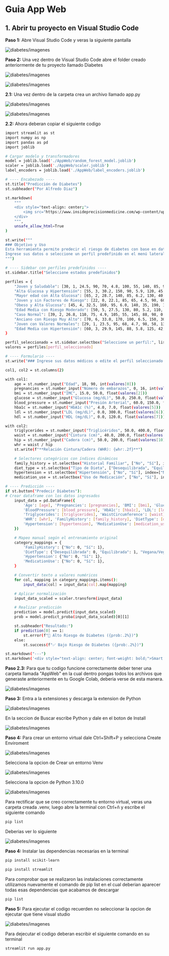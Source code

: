 # Guia App Web

## 1. Abrir tu proyecto en Visual Studio Code
**Paso 1:** Abre Visual Studio Code y veras la siguiente pantalla

![diabetes/imagenes](https://github.com/adiacla/diabetes/blob/main/imagenes/PantallaInicioVsC.PNG?raw=true)

**Paso 2:** Una vez dentro de Visual Studio Code abre el folder creado anteriormente de tu proyecto llamado Diabetes

![diabetes/imagenes](https://github.com/adiacla/diabetes/blob/main/imagenes/AbrirFolderVsc.PNG?raw=true)

![diabetes/imagenes](https://github.com/adiacla/diabetes/blob/main/imagenes/SeleccionarCarpeta.PNG?raw=true)

**2.1:** Una vez dentro de la carpeta crea un archivo llamado app.py

![diabetes/imagenes](https://github.com/adiacla/diabetes/blob/main/imagenes/NewFile.png?raw=true)

![diabetes/imagenes](https://github.com/adiacla/diabetes/blob/main/imagenes/PythonFile.png?raw=true)

**2.2:** Ahora deberan copiar el siguiente codigo

```bash
import streamlit as st
import numpy as np
import pandas as pd
import joblib

# Cargar modelo y transformadores
model = joblib.load('./AppWeb/random_forest_model.joblib')
scaler = joblib.load('./AppWeb/scaler.joblib')
label_encoders = joblib.load('./AppWeb/label_encoders.joblib')

# ---- Encabezado ----
st.title("Predicción de Diabetes")
st.subheader("Por Alfredo Diaz")

st.markdown(
    """
    <div style="text-align: center;">
        <img src="https://www.insideprecisionmedicine.com/wp-content/uploads/2019/01/360.jpeg" width="300">
    </div>
    """,
    unsafe_allow_html=True
)

st.write("""
### Objetivo y Uso
Esta herramienta permite predecir el riesgo de diabetes con base en datos médicos.
Ingrese sus datos o seleccione un perfil predefinido en el menú lateral.
""")

# ---- Sidebar con perfiles predefinidos ----
st.sidebar.title("Seleccione estados predefinidos")

perfiles = {
    "Joven y Saludable": [30, 1, 24.5, 90, 70, 4.8, 100, 55, 140, 85, 95, 0.85, "No", "Desequilibrada", "No", "No"],
    "Alta Glucosa y Hipertensión": [55, 3, 30.2, 150, 90, 5.9, 120, 45, 180, 95, 105, 0.90, "Si", "Desequilibrada", "Si", "No"],
    "Mayor edad con Alta Glucosa": [65, 2, 28.7, 140, 85, 6.2, 130, 40, 170, 100, 110, 0.92, "Si", "Desequilibrada", "Si", "No"],
    "Joven y sin Factores de Riesgo": [22, 0, 22.1, 85, 65, 4.5, 90, 60, 130, 80, 90, 0.89, "No", "Desequilibrada", "No", "No"],
    "Obeso y Alta Glucosa": [45, 4, 32.5, 160, 95, 6.0, 140, 35, 190, 110, 115, 0.95, "Si", "Equilibrada", "Si", "No"],
    "Edad Media con Riesgo Moderado": [50, 5, 27.5, 130, 80, 5.2, 110, 50, 150, 90, 100, 0.90, "Si", "Desequilibrada", "Si", "No"],
    "Caso Normal": [39, 2, 26.8, 110, 75, 4.9, 105, 55, 145, 88, 98, 0.88, "No", "Desequilibrada", "No", "No"],
    "Anciano con Riesgo Muy Alto": [70, 6, 33.0, 170, 100, 6.5, 150, 30, 200, 120, 125, 1.00, "Si", "Equilibrada", "Si", "No"],
    "Joven con Valores Normales": [29, 1, 23.5, 95, 68, 4.7, 98, 58, 135, 82, 92, 0.86, "No", "Desequilibrada", "No", "No"],
    "Edad Media con Hipertensión": [60, 3, 29.9, 145, 88, 5.8, 125, 42, 175, 98, 108, 0.93, "Si", "Equilibrada", "Si", "No"]
}

perfil_seleccionado = st.sidebar.selectbox("Seleccione un perfil:", list(perfiles.keys()))
valores = perfiles[perfil_seleccionado]

# ---- Formulario ----
st.write("### Ingrese sus datos médicos o edite el perfil seleccionado:")

col1, col2 = st.columns(2)

with col1:
    age = st.number_input("Edad", 18, 90, int(valores[0]))
    pregnancies = st.number_input("Número de embarazos", 0, 16, int(valores[1]))
    bmi = st.number_input("IMC", 15.0, 50.0, float(valores[2]))
    glucose = st.number_input("Glucosa (mg/dL)", 50.0, 250.0, float(valores[3]))
    blood_pressure = st.number_input("Presión Arterial", 60.0, 150.0, float(valores[4]))
    hba1c = st.number_input("HbA1c (%)", 4.0, 7.0, float(valores[5]))
    ldl = st.number_input("LDL (mg/dL)", 0.0, 300.0, float(valores[6]))
    hdl = st.number_input("HDL (mg/dL)", 0.0, 120.0, float(valores[7]))

with col2:
    triglycerides = st.number_input("Triglicéridos", 50.0, 400.0, float(valores[8]))
    waist = st.number_input("Cintura (cm)", 40.0, 200.0, float(valores[9]))
    hip = st.number_input("Cadera (cm)", 50.0, 200.0, float(valores[10]))
    whr = waist / hip
    st.write(f"**Relación Cintura/Cadera (WHR): {whr:.2f}**")

    # Selectores categóricos con índices dinámicos
    family_history = st.selectbox("Historial Familiar", ["No", "Sí"], index=["No", "Si"].index(valores[12]))
    diet_type = st.selectbox("Tipo de Dieta", ["Desequilibrada", "Equilibrada", "Vegana/Vegetariana"], index=["Desequilibrada", "Equilibrada", "Vegana/Vegetariana"].index(valores[13]))
    hypertension = st.selectbox("Hipertensión", ["No", "Sí"], index=["No", "Si"].index(valores[14]))
    medication_use = st.selectbox("Uso de Medicación", ["No", "Sí"], index=["No", "Si"].index(valores[15]))

# ---- Predicción ----
if st.button("Predecir Diabetes"):
# Crear dataframe con los datos ingresados
    input_data = pd.DataFrame({
        'Age': [age], 'Pregnancies': [pregnancies], 'BMI': [bmi], 'Glucose': [glucose],
        'BloodPressure': [blood_pressure], 'HbA1c': [hba1c], 'LDL': [ldl], 'HDL': [hdl],
        'Triglycerides': [triglycerides], 'WaistCircumference': [waist], 'HipCircumference': [hip],
        'WHR': [whr], 'FamilyHistory': [family_history], 'DietType': [diet_type],
        'Hypertension': [hypertension], 'MedicationUse': [medication_use]
    })

    # Mapeo manual según el entrenamiento original
    category_mappings = {
        'FamilyHistory': {"No": 0, "Sí": 1},
        'DietType': {"Desequilibrada": 0, "Equilibrada": 1, "Vegana/Vegetariana": 2},
        'Hypertension': {"No": 0, "Sí": 1},
        'MedicationUse': {"No": 0, "Sí": 1},
    }

    # Convertir texto a valores numéricos
    for col, mapping in category_mappings.items():
        input_data[col] = input_data[col].map(mapping)

    # Aplicar normalización
    input_data_scaled = scaler.transform(input_data)

    # Realizar predicción
    prediction = model.predict(input_data_scaled)
    prob = model.predict_proba(input_data_scaled)[0][1]

    st.subheader("Resultado:")
    if prediction[0] == 1:
        st.error(f"🛑 Alto Riesgo de Diabetes ({prob:.2%})")
    else:
        st.success(f"✅ Bajo Riesgo de Diabetes ({prob:.2%})")

st.markdown("---")
st.markdown('<div style="text-align: center; font-weight: bold;">Smart Region Lab - 2025</div>', unsafe_allow_html=True)
```

**Paso 2.3:** Para que tu codigo funcione correctamente deber tener una carpeta llamada "AppWeb" en la cual dentro pongas todos los archivos que generaste anteriormente en tu Google Colab, deberia verse de esta manera.

![diabetes/imagenes](https://github.com/adiacla/diabetes/blob/main/imagenes/Carpeta.png?raw=true)


**Paso 3:** Entra a la extensiones y descarga la extension de Python

![diabetes/imagenes](https://github.com/adiacla/diabetes/blob/main/imagenes/ExtensionesVsc.PNG?raw=true)

En la seccion de Buscar escribe Python y dale en el boton de Install

![diabetes/imagenes](https://github.com/adiacla/diabetes/blob/main/imagenes/PyhtonExtension.PNG?raw=true)

**Paso 4:** Para crear un entorno virtual dale Ctrl+Shift+P y selecciona Create Enviroment

![diabetes/imagenes](https://github.com/adiacla/diabetes/blob/main/imagenes/Ctrl+Shift+P.png?raw=true)

Selecciona la opcion de Crear un entorno Venv

![diabetes/imagenes](https://github.com/adiacla/diabetes/blob/main/imagenes/VenvSeleccionar.PNG?raw=true)

Selecciona la opcion de Python 3.10.0

![diabetes/imagenes](https://github.com/adiacla/diabetes/blob/main/imagenes/Python10.PNG?raw=true)

Para rectificar que se creo correctamente tu entorno virtual, veras una carpeta creada .venv, luego abre la terminal con Ctrl+ñ y escribe el siguiente comando

```bash
pip list
```
Deberias ver lo siguiente

![diabetes/imagenes](https://github.com/adiacla/diabetes/blob/main/imagenes/PipList.PNG?raw=true)


**Paso 4:** Instalar las dependencias necesarias en la terminal

```bash
pip install scikit-learn
```

```bash
pip install streamlit
```

Para comprobar que se realizaron las instalaciones correctamente utilizamos nuevamente el comando de pip list en el cual deberian aparecer todas esas dependencias que acabamos de descargar

```bash
pip list
```

**Paso 5:** Para ejecutar el codigo recuerden no seleccionar la opcion de ejecutar que tiene visual studio

![diabetes/imagenes](https://github.com/adiacla/diabetes/blob/main/imagenes/NoEjecutar.png?raw=true)

Para dejecutar el codigo deberan escribir el siguiente comando en su terminal

```bash
streamlit run app.py
```


